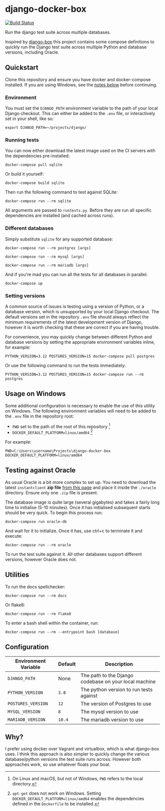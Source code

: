 # django-docker-box

[![Build Status](https://travis-ci.org/django/django-docker-box.svg?branch=main)](https://travis-ci.org/django/django-docker-box)

Run the django test suite across multiple databases.

Inspired by [django-box](https://github.com/django/django-box) this project contains 
some compose definitions to quickly run the Django test suite across multiple Python and
database versions, including Oracle.

## Quickstart

Clone this repository and ensure you have docker and docker-compose installed. If
you are using Windows, see the [notes below](#usage-on-windows) before continuing.

### Environment

You must set the `DJANGO_PATH` environment variable to the path of your local Django checkout.
This can either be added to the `.env` file, or interactively set in your shell, like so:

`export DJANGO_PATH=~/projects/django/`

### Running tests

You can now either download the latest image used on the CI servers with the dependencies pre-installed:

`docker-compose pull sqlite`

Or build it yourself:

`docker-compose build sqlite`

Then run the following command to test against SQLite:

`docker-compose run --rm sqlite`

All arguments are passed to `runtests.py`. Before they are run all specific dependencies are 
installed (and cached across runs).

### Different databases

Simply substitute `sqlite` for any supported database:

`docker-compose run --rm postgres [args]`

`docker-compose run --rm mysql [args]`

`docker-compose run --rm mariadb [args]`

And if you're mad you can run all the tests for all databases in parallel:

`docker-compose up`

### Setting versions

A common source of issues is testing using a version of Python, or a database version,
which is unsupported by your local Django checkout. The default versions set in the
repository `.env` file should always reflect the minimum requirements of the latest
development version of Django, however it is worth checking that these are correct
if you are having trouble.

For convenience, you may quickly change between different Python and database versions
by setting the appropriate environment variables inline, for example:

`PYTHON_VERSION=3.12 POSTGRES_VERSION=15 docker-compose pull postgres`

Or use the following command to run the tests immediately:

`PYTHON_VERSION=3.12 POSTGRES_VERSION=15 docker-compose run --rm postgres`

## Usage on Windows

Some additional configuration is necessary to enable the use of this utility on Windows.
The following environment variables will need to be added to the `.env` file in the
repository root:

* `PWD` set to the path of the root of this repository [^1]
* `DOCKER_DEFAULT_PLATFORM=linux/amd64` [^2]

For example:

```env
PWD=C:\Users\username\Projects\django-docker-box
DOCKER_DEFAULT_PLATFORM=linux/amd64
```

[^1]: On Linux and macOS, but not of Windows, `PWD` refers to the local directory. 
[^2]: `apt-get` does not work on Windows. Setting `DOCKER_DEFAULT_PLATFORM=linux/amd64` enables the dependencies defined in the `Dockerfile` to be installed.

## Testing against Oracle

As usual Oracle is a bit more complex to set up. You need to download the latest `instantclient` **zip file**
[from this page](https://www.oracle.com/technetwork/topics/linuxx86-64soft-092277.html) and place it inside the 
`./oracle` directory. Ensure only one `.zip` file is present.

The database image is quite large (several gigabytes) and takes a fairly long time to initialise (5-10 minutes). 
Once it has initialised subsequent starts should be very quick. To begin this process run:
 
 `docker-compose run oracle-db`

And wait for it to initialize. Once it has, use ctrl+c to terminate it and execute:

`docker-compose run --rm oracle`

To run the test suite against it. All other databases support different versions, however Oracle does not.

## Utilities

To run the docs spellchecker:

`docker-compose run --rm docs`

Or flake8:

`docker-compose run --rm flake8`

To enter a bash shell within the container, run:

`docker-compose run --rm --entrypoint bash [database]`

## Configuration

| Environment Variable | Default | Description |
| --- | --- | --- |
| `DJANGO_PATH` | None | The path to the Django codebase on your local machine |
| `PYTHON_VERSION` | `3.8` | The python version to run tests against |
| `POSTGRES_VERSION` | `12` | The version of Postgres to use |
| `MYSQL_VERSION` | `8` | The mysql version to use |
| `MARIADB_VERSION` | `10.4` | The mariadb version to use |

## Why?

I prefer using docker over Vagrant and virtualbox, which is what django-box uses. I think this 
approach is also simpler to quickly change the various database/python versions the test suite 
runs across. However both approaches work, so use whatever floats your boat.
